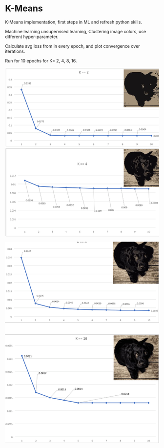 # K-Means

<p> K-Means implementation, first steps in ML and refresh python skills.</p>

<p> Machine learning unsupervised learning, Clustering image colors, use different hyper-parameter. </p>

<p> Calculate avg loss from in every epoch, and plot convergence over iterations. </p>

<p> Run for 10 epochs for K= 2, 4, 8, 16. </p> 

![](report-0.png)

![](report-1.png)

